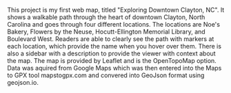 This project is my first web map, titled "Exploring Downtown Clayton, NC". It shows a walkable path through the heart of downtown Clayton, North Carolina and goes through four different locations. The locations are Noe's Bakery, Flowers by the Neuse, Hocutt-Ellington Memorial Library, and Boulevard West. Readers are able to clearly see the path with markers at each location, which provide the name when you hover over them. There is also a sidebar with a description to provide the viewer with context about the map. The map is provided by Leaflet and is the OpenTopoMap option. Data was aquired from Google Maps which was then entered into the Maps to GPX tool mapstogpx.com and convered into GeoJson format using geojson.io.